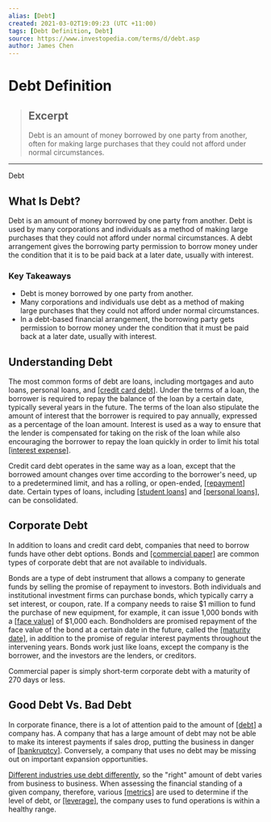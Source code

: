 ```yaml
---
alias: [Debt]
created: 2021-03-02T19:09:23 (UTC +11:00)
tags: [Debt Definition, Debt]
source: https://www.investopedia.com/terms/d/debt.asp
author: James Chen
---
```


# Debt Definition

> ## Excerpt
> Debt is an amount of money borrowed by one party from another, often for making large purchases that they could not afford under normal circumstances.

---

Debt
## What Is Debt?

Debt is an amount of money borrowed by one party from another. Debt is used by many corporations and individuals as a method of making large purchases that they could not afford under normal circumstances. A debt arrangement gives the borrowing party permission to borrow money under the condition that it is to be paid back at a later date, usually with interest.

### Key Takeaways

-   Debt is money borrowed by one party from another.
-   Many corporations and individuals use debt as a method of making large purchases that they could not afford under normal circumstances.
-   In a debt-based financial arrangement, the borrowing party gets permission to borrow money under the condition that it must be paid back at a later date, usually with interest.

## Understanding Debt

The most common forms of debt are loans, including mortgages and auto loans, personal loans, and [[credit card debt]](https://www.investopedia.com/terms/c/credit-card-debt.asp). Under the terms of a loan, the borrower is required to repay the balance of the loan by a certain date, typically several years in the future. The terms of the loan also stipulate the amount of interest that the borrower is required to pay annually, expressed as a percentage of the loan amount. Interest is used as a way to ensure that the lender is compensated for taking on the risk of the loan while also encouraging the borrower to repay the loan quickly in order to limit his total [[interest expense]](https://www.investopedia.com/terms/i/interestexpense.asp).

Credit card debt operates in the same way as a loan, except that the borrowed amount changes over time according to the borrower's need, up to a predetermined limit, and has a rolling, or open-ended, [[repayment]](https://www.investopedia.com/terms/r/repayment.asp) date. Certain types of loans, including [[student loans]](https://www.investopedia.com/student-loan-consolidation-definition-4684455) and [[personal loans]](https://www.investopedia.com/best-personal-loans-for-debt-consolidation-4779764), can be consolidated.

## Corporate Debt

In addition to loans and credit card debt, companies that need to borrow funds have other debt options. Bonds and [[commercial paper]](https://www.investopedia.com/terms/c/commercialpaper.asp) are common types of corporate debt that are not available to individuals.

Bonds are a type of debt instrument that allows a company to generate funds by selling the promise of repayment to investors. Both individuals and institutional investment firms can purchase bonds, which typically carry a set interest, or coupon, rate. If a company needs to raise $1 million to fund the purchase of new equipment, for example, it can issue 1,000 bonds with a [[face value]](https://www.investopedia.com/terms/f/facevalue.asp) of $1,000 each. Bondholders are promised repayment of the face value of the bond at a certain date in the future, called the [[maturity date]](https://www.investopedia.com/terms/m/maturitydate.asp), in addition to the promise of regular interest payments throughout the intervening years. Bonds work just like loans, except the company is the borrower, and the investors are the lenders, or creditors.

Commercial paper is simply short-term corporate debt with a maturity of 270 days or less.

## Good Debt Vs. Bad Debt

In corporate finance, there is a lot of attention paid to the amount of [[debt]](https://www.investopedia.com/ask/answers/061615/what-difference-between-subordinated-debt-and-senior-debt.asp) a company has. A company that has a large amount of debt may not be able to make its interest payments if sales drop, putting the business in danger of [[bankruptcy]](https://www.investopedia.com/terms/b/bankruptcy.asp). Conversely, a company that uses no debt may be missing out on important expansion opportunities.

[Different industries use debt differently](https://www.investopedia.com/ask/answers/062714/what-formula-calculating-debttoequity-ratio.asp), so the "right" amount of debt varies from business to business. When assessing the financial standing of a given company, therefore, various [[metrics]](https://www.investopedia.com/terms/m/metrics.asp) are used to determine if the level of debt, or [[leverage]](https://www.investopedia.com/terms/l/leverage.asp), the company uses to fund operations is within a healthy range.
